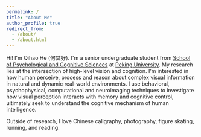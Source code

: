 ```yaml
---
permalink: /
title: "About Me"
author_profile: true
redirect_from: 
  - /about/
  - /about.html
---
```


Hi! I'm Qihao He (何其好). I'm a senior undergraduate student from [School of Psychological and Cognitive Sciences](https://www.psy.pku.edu.cn/index.htm) at [Peking University](https://www.pku.edu.cn). 
My research lies at the intersection of high-level vision and cognition. I'm interested in how human perceive, process and reason about complex visual information in natural and dynamic real-world environments. I use behavioral, psychophysical, computational and neuroimaging techniques to investigate how visual perception interacts with memory and cognitive control, ultimately seek to understand the cognitive mechanism of human intelligence.

Outside of research, I love Chinese caligraphy, photography, figure skating, running, and reading. 
